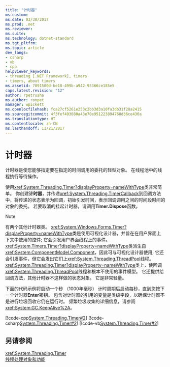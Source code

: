 ```yaml
---
title: "计时器"
ms.custom: 
ms.date: 03/30/2017
ms.prod: .net
ms.reviewer: 
ms.suite: 
ms.technology: dotnet-standard
ms.tgt_pltfrm: 
ms.topic: article
dev_langs:
- csharp
- vb
- cpp
helpviewer_keywords:
- threading [.NET Framework], timers
- timers, about timers
ms.assetid: 7091500d-be18-499b-a942-95366ce185e5
caps.latest.revision: "12"
author: rpetrusha
ms.author: ronpet
manager: wpickett
ms.openlocfilehash: fca27cf5261e253c2bb3d3a10fa3db31f28a2415
ms.sourcegitcommit: 4f3fef493080a43e70e951223894768d36ce430a
ms.translationtype: HT
ms.contentlocale: zh-CN
ms.lasthandoff: 11/21/2017
---
```

# <a name="timers"></a>计时器
计时器是使您能够指定要在指定的时间调用的委托的轻型对象。 在线程池中的线程执行等待操作。  
  
 使用<xref:System.Threading.Timer?displayProperty=nameWithType>类非常简单。 你创建**计时器**，并传递<xref:System.Threading.TimerCallback>到回调方法中，将传递的状态表示为回调，初始引发时间，表示回调调用之间的时间段时间的对象的委托。 若要取消的挂起计时器，请调用**Timer.Dispose**函数。  
  
> [!NOTE]
>  有两个其他计时器类。 <xref:System.Windows.Forms.Timer?displayProperty=nameWithType>类是使用可视化设计器，并旨在在用户界面上下文中使用的控件; 它会引发用户界面线程上的事件。 <xref:System.Timers.Timer?displayProperty=nameWithType>类派生自<xref:System.ComponentModel.Component>，因此可与可视化设计器使用; 它还会引发事件，但它会发出它们上<xref:System.Threading.ThreadPool>线程。 <xref:System.Threading.Timer?displayProperty=nameWithType>类上，使回调<xref:System.Threading.ThreadPool>线程和根本不使用的事件模型。 它还提供给回调方法，其他计时器不这样做的状态对象。 它是非常轻量。  
  
 下面的代码示例将启动一个秒 （1000年毫秒） 计时周期后启动每秒，直到您按下一个计时器**Enter**密钥。 包含对计时器的引用的变量是类级字段，以确保计时器不是进行垃圾回收它仍在运行时。 频繁垃圾收集的详细信息，请参阅<xref:System.GC.KeepAlive%2A>。  
  
 [!code-cpp[System.Threading.Timer#2](../../../samples/snippets/cpp/VS_Snippets_CLR_System/system.Threading.Timer/CPP/source2.cpp#2)]
 [!code-csharp[System.Threading.Timer#2](../../../samples/snippets/csharp/VS_Snippets_CLR_System/system.Threading.Timer/CS/source2.cs#2)]
 [!code-vb[System.Threading.Timer#2](../../../samples/snippets/visualbasic/VS_Snippets_CLR_System/system.Threading.Timer/VB/source2.vb#2)]  
  
## <a name="see-also"></a>另请参阅  
 <xref:System.Threading.Timer>  
 [线程处理对象和功能](../../../docs/standard/threading/threading-objects-and-features.md)
